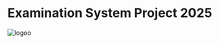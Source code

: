 # Examination System Project 2025
![logoo](https://github.com/user-attachments/assets/e5982c11-e088-475a-a265-b6b0d1a47b82)
